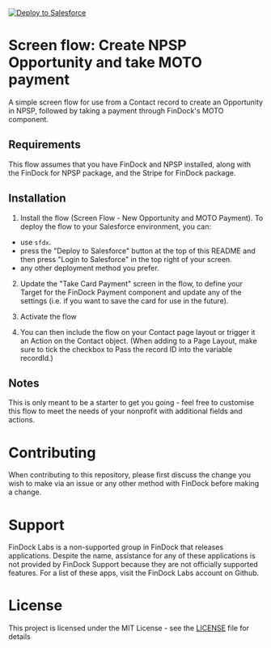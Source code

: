 <a href="https://githubsfdeploy.herokuapp.com?owner=FinDockLabs&repo=https://github.com/FinDockLabs/moto-screen-flow&ref=main">
  <img alt="Deploy to Salesforce"
       src="https://raw.githubusercontent.com/afawcett/githubsfdeploy/master/deploy.png">
</a>

# Screen flow: Create NPSP Opportunity and take MOTO payment

A simple screen flow for use from a Contact record to create an Opportunity in NPSP, followed by taking a payment through FinDock's MOTO component.

## Requirements

This flow assumes that you have FinDock and NPSP installed, along with the FinDock for NPSP package, and the Stripe for FinDock package.

## Installation

1. Install the flow (Screen Flow - New Opportunity and MOTO Payment). To deploy the flow to your Salesforce environment, you can:
- use `sfdx`.
- press the "Deploy to Salesforce" button at the top of this README and then press "Login to Salesforce" in the top right of your screen.
- any other deployment method you prefer.

2. Update the "Take Card Payment" screen in the flow, to define your Target for the FinDock Payment component and update any of the settings (i.e. if you want to save the card for use in the future).

3. Activate the flow

4. You can then include the flow on your Contact page layout or trigger it an Action on the Contact object. (When adding to a Page Layout, make sure to tick the checkbox to Pass the record ID into the variable recordId.)

## Notes

This is only meant to be a starter to get you going - feel free to customise this flow to meet the needs of your nonprofit with additional fields and actions.

# Contributing

When contributing to this repository, please first discuss the change you wish to make via an issue or any other method with FinDock before making a change.

# Support

FinDock Labs is a non-supported group in FinDock that releases applications. Despite the name, assistance for any of these applications is not provided by FinDock Support because they are not officially supported features. For a list of these apps, visit the FinDock Labs account on Github. 

# License

This project is licensed under the MIT License - see the [LICENSE](/LICENSE) file for details
